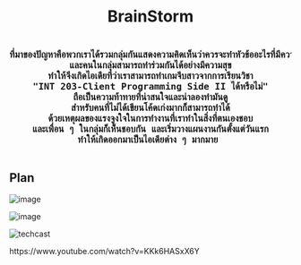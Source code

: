<h1 align="center">BrainStorm</h1>
<pre><h3 align="center">ที่มาของปัญหาคือพวกเราได้รวมกลุ่มกันแสดงความคิดเห็นว่าควรจะทำหัวข้ออะไรที่มีความน่าสนใจ
และคนในกลุ่มสามารถทำร่วมกันได้อย่างมีความสุข
ทำให้จึงเกิดไอเดียที่ว่าเราสามารถทำเกมจีบสาวจากการเรียนวิชา
"INT 203-Client Programming Side II ได้หรือไม่"
ถือเป็นความท้าทายที่น่าสนใจและน่าลองทำมันดู
สำหรับคนที่ไม่ได้เขียนโค้ดเก่งมากก็สามารถทำได้
ด้วยเหตุผลของแรงจูงใจในการทำงานที่เราทำในสิ่งที่ตนเองชอบ
และเพื่อน ๆ ในกลุ่มก็เห็นชอบกัน และเริ่มวางแผนงานกันตั้งแต่วันแรก
ทำให้เกิดออกมาเป็นไอเดียต่าง ๆ มากมาย </pre>

<h2>Plan</h2>

![image](https://user-images.githubusercontent.com/76994786/215542729-0455a4bb-caff-40c8-add9-d02d22bc8698.png)

![image](https://user-images.githubusercontent.com/76994786/215542914-c1f94b5e-da2f-4eca-884d-0ef07af41263.png)

![techcast](https://user-images.githubusercontent.com/76994786/215542069-fd36da6c-8fb7-48c8-b2ea-5dc1d2b64d0b.png)
<p>https://www.youtube.com/watch?v=KKk6HASxX6Y</p>

